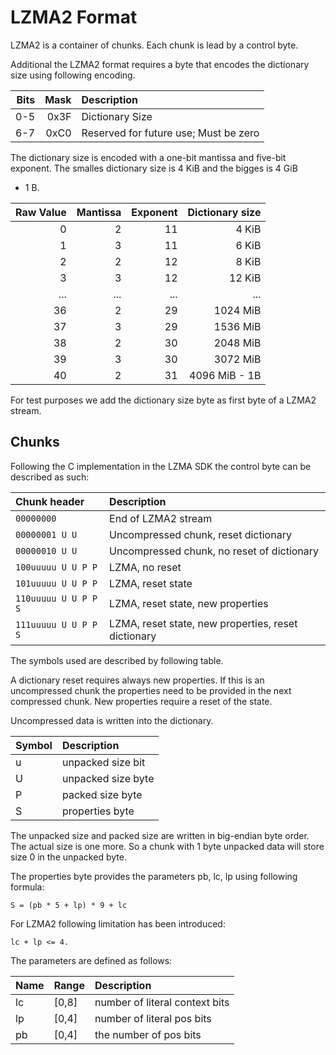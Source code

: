 # LZMA2 Format

LZMA2 is a container of chunks. Each chunk is lead by a control byte.

Additional the LZMA2 format requires a byte that encodes the dictionary
size using following encoding.

Bits | Mask | Description
----:|-----:|:------------------------------------------------
 0-5 | 0x3F | Dictionary Size
 6-7 | 0xC0 | Reserved for future use; Must be zero

The dictionary size is encoded with a one-bit mantissa and five-bit
exponent. The smalles dictionary size is 4 KiB and the bigges is 4 GiB
- 1 B.

|Raw Value | Mantissa | Exponent | Dictionary size|
|---------:|---------:|---------:|---------------:|
|        0 |        2 |       11 |          4 KiB |
|        1 |        3 |       11 |          6 KiB |
|        2 |        2 |       12 |          8 KiB |
|        3 |        3 |       12 |         12 KiB |
|      ... |      ... |      ... |            ... |
|       36 |        2 |       29 |       1024 MiB |
|       37 |        3 |       29 |       1536 MiB |
|       38 |        2 |       30 |       2048 MiB |
|       39 |        3 |       30 |       3072 MiB |
|       40 |        2 |       31 |  4096 MiB - 1B |

For test purposes we add the dictionary size byte as first byte of a
LZMA2 stream.

## Chunks

Following the C implementation in the LZMA SDK the control byte can be
described as such:

Chunk header         | Description
:------------------- | :--------------------------------------------------
`00000000`           | End of LZMA2 stream
`00000001 U U`       | Uncompressed chunk, reset dictionary
`00000010 U U`       | Uncompressed chunk, no reset of dictionary
`100uuuuu U U P P`   | LZMA, no reset
`101uuuuu U U P P`   | LZMA, reset state
`110uuuuu U U P P S` | LZMA, reset state, new properties
`111uuuuu U U P P S` | LZMA, reset state, new properties, reset dictionary

The symbols used are described by following table.

A dictionary reset requires always new properties. If this is an
uncompressed chunk the properties need to be provided in the next
compressed chunk. New properties require a reset of the state.

Uncompressed data is written into the dictionary.

Symbol | Description
:----- | :-----------------
u      | unpacked size bit
U      | unpacked size byte
P      | packed size byte
S      | properties byte

The unpacked size and packed size are written in big-endian byte order.
The actual size is one more. So a chunk with 1 byte unpacked data will
store size 0 in the unpacked byte.

The properties byte provides the parameters pb, lc, lp using following
formula:

    S = (pb * 5 + lp) * 9 + lc

For LZMA2 following limitation has been introduced:

    lc + lp <= 4.

The parameters are defined as follows:

Name  | Range  | Description
:---- | :----- | :------------------------------
lc    | [0,8]  | number of literal context bits
lp    | [0,4]  | number of literal pos bits
pb    | [0,4]  | the number of pos bits


